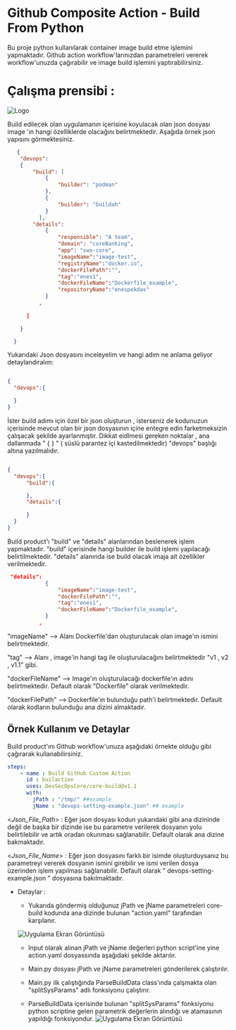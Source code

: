 
# Github Composite Action -  Build From Python 


Bu proje python kullanılarak container image build etme işlemini yapmaktadır. 
Github action workflow'larınızdan parametreleri vererek workflow'unuzda çağırabilir ve image build işlemini yaptırabilirsiniz.


# Çalışma prensibi : 
![Logo](https://user-images.githubusercontent.com/38957716/154684078-d8350610-6c86-4872-bf86-83784a91122b.png)

Build edilecek olan uygulamanın içerisine koyulacak olan json dosyası image 'ın hangi özelliklerde 
olacağını belirtmektedir. Aşağıda örnek json yapısını görmektesiniz. 

```json
   {
    "devops":
    {
        "build": [
            {
                "builder": "podman"
            },
            {
                "builder": "buildah"
            }
          ],
        "details":
            {
                "responsible": "A team",
                "domain": "coreBanking",
                "app": "swo-core",
                "imageName":"image-test",
                "registryName":"docker.io",
                "dockerFilePath":"",
                "tag":"enes1",
                "dockerFileName":"Dockerfile_example",
                "repositoryName":"enespekdas"
            }
          ,
        
      ]

    }

  }
```

Yukarıdaki Json dosyasını inceleyelim ve hangi adım ne anlama geliyor detaylandıralım:

```json

{
  "devops":{

  }
}
```
İster build adımı için özel bir json oluşturun , isterseniz de kodunuzun içerisinde mevcut olan bir json dosyasının içine entegre edin farketmeksizin çalışacak şekilde ayarlanmıştır.
Dikkat eidlmesi gereken noktalar , ana dallanmada " { } " ( süslü parantez içi kastedilmektedir) "devops" başlığı altına yazılmalıdır.


```json

{
  "devops":{
      "build":{

      },
      "details":{

      }
  }
}
```
Build product'ı "build" ve "details" alanlarından beslenerek işlem yapmaktadır. 
"build" içerisinde hangi builder ile build işlemi yapılacağı belirtilmektedir. 
"details" alanında ise build olacak imaja ait özellikler verilmektedir. 

```json
 "details":
            {
                "imageName":"image-test",
                "dockerFilePath":"",
                "tag":"enes1",
                "dockerFileName":"Dockerfile_example",
            }
          ,
```

"imageName" --> Alanı Dockerfile'dan oluşturulacak olan image'ın ismini belirtmektedir.

"tag" --> Alanı , image'in hangi tag ile oluşturulacağını belirtmektedir "v1 , v2 , v1.1" gibi.

"dockerFileName" --> Image'ın oluşturulacağı dockerfile'ın adını belirtmektedir. Default olarak "Dockerfile" olarak verilmektedir.

"dockerFilePath" --> Dockerfile'ın bulunduğu path'i belirtmektedir. Default olarak kodların bulunduğu ana dizini almaktadır.



## Örnek Kullanım ve Detaylar 

Build product'ını Github workflow'unuza aşağıdaki örnekte olduğu gibi çağırarak kullanabilirsiniz. 

``` yaml
steps:
    - name : Build GitHub Custom Action 
      id : builaction
      uses: DevSecOpsCore/core-build@v1.1
      with:
        jPath : "/tmp/" ##example
        jName : "devops-setting-example.json" ## example

```

<_Json_File_Path_> : Eğer json dosyası kodun yukarıdaki gibi ana dizininde değil de başka bir dizinde ise bu parametre verilerek dosyanın yolu belirtilebilir ve artık oradan okunması sağlanabilir. Default olarak ana dizine bakmaktadır.

<_Json_File_Name_> : Eğer json dosyasını farklı bir isimde oluşturduysanız bu parametreyi vererek dosyanın ismini girebilir ve ismi verilen dosya üzerinden işlem yapılması sağlanabilir. Default olarak " devops-setting-example.json " dosyasına bakılmaktadır.



- Detaylar : 
  - Yukarıda göndermiş olduğunuz jPath ve jName parametreleri core-build kodunda ana dizinde bulunan "action.yaml" tarafından karşılanır.
  
  ![Uygulama Ekran Görüntüsü](  https://user-images.githubusercontent.com/38957716/154930083-c0208f98-105d-44a0-9347-47937c4e26c7.png)

  -   Input olarak alınan jPath ve jName değerleri python script'ine yine action.yaml dosyassında aşağıdaki şekilde aktarılır.


  - Main.py dosyası jPath ve jName parametreleri gönderilerek çalıştırılır.
  
  - Main.py ilk çalıştığında ParseBuildData class'ında çalşmakta olan "splitSysParams" adlı fonksiyonu çalıştırır.
  
  - ParseBuildData içerisinde bulunan "splitSysParams" fonksiyonu python scriptine gelen parametrik değerlerin alındığı ve atamasının yapıldığı fonksiyondur. 
    ![Uygulama Ekran Görüntüsü](    https://user-images.githubusercontent.com/38957716/154931800-590ea8ea-b4e7-4955-b030-4c20f6574565.png)

